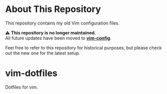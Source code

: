 # About This Repository

This repository contains my old Vim configuration files.

⚠️ **This repository is no longer maintained.**  
All future updates have been moved to **[vim-config](https://github.com/shimamu/vim-config)**.

Feel free to refer to this repository for historical purposes, but please check out the new one for the latest setup.

# vim-dotfiles
Dotfiles for vim.
